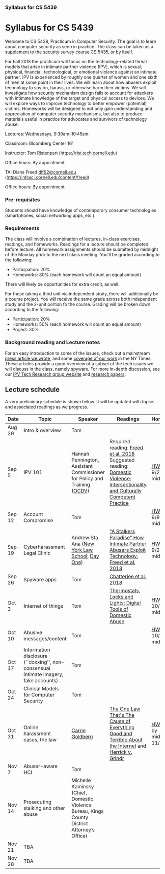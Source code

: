 ### Syllabus for CS 5439

# Syllabus for CS 5439

Welcome to CS 5439, Practicum in Computer Security. The goal is to learn
about computer security as seen in practice. The class can be taken as a supplement to
the security survey course CS 5435, or by itself. 

For Fall 2018 the practicum will focus on the technology-related threat models
that arise in intimate partner violence (IPV), which is sexual, physical,
financial, technological, or emotional violence against an intimate partner. IPV
is experienced by roughly one quarter of women and one sixth of men at some
point in their lives.  We will learn about how abusers exploit technology to spy
on, harass, or otherwise harm their victims.  We will investigate how security
mechanism design fails to account for attackers with intimate knowledge of the
target and physical access to devices. We will explore ways to improve
technology to better empower (potential) victims.  Homeworks will be designed to
not only gain understanding and appreciation of computer security mechanisms,
but also to produce materials useful in practice for advocates and survivors of
technology abuse.  


Lectures: Wednesdays, 9:30am-10:45am

Classroom: Bloomberg Center 161

Instructor: Tom Ristenpart (https://rist.tech.cornell.edu)

Office hours: By appointment

TA: Diana Freed dlf92@cornell.edu (https://infosci.cornell.edu/content/freed)

Office hours: By appointment


### Pre-requisites

Students should have knowledge of contemporary consumer technologies
(smartphones, social networking apps, etc.).

### Requirements

The class will involve a combination of lectures, in-class exercises, readings,
and homeworks. Readings for a lecture should be completed before lecture. All homework assignments should be submitted by midnight of the Monday prior to the next class meeting. You'll be graded according to the following:

* Participation: 20%
* Homeworks:  80% (each homework will count an equal amount)

There will likely be opportunities for extra credit, as well.  

For those taking a third unit via independent study, there will additionally be
a course project. You will receive the same grade across both independent study
and the 2-unit portion fo the course. Grading will be broken down according to
the following:

* Participation: 20%
* Homeworks: 50% (each homework will count an equal amount)
* Project: 30%





### Background reading and Lecture notes

For an easy introduction to some of the issues, check out a mainstream [press article we wrote](https://www.vox.com/the-big-idea/2018/5/21/17374434/intimate-partner-violence-spyware-domestic-abusers-apple-google),
  and some
  [coverage of our work](https://www.nytimes.com/2018/05/19/technology/phone-apps-stalking.html)
   in the NY Times. These articles provide a good overview of a subset of the
  tech issues we will discuss in the class, namely spyware. For more in-depth discussion, see our 
  [IPV Tech Research group website](https://ipvtechresearch.org/) and [research papers](https://www.ipvtechresearch.org/post/publications/). 




## Lecture schedule

A very preliminary schedule is shown below. It will be updated with topics and associated
readings as we progress.

| Date |  Topic  |  Speaker | Readings | Homework | Slides |
|------|---------|----------|----------|----------|--------|
| Aug 29 | Intro & overview | Tom | | | [Slides](slides/intro.pdf) |
| Sep 5 | IPV 101  | Hannah Pennington, Assistant Commissioner for Policy and Training ([OCDV](https://www1.nyc.gov/site/ocdv/about/about-ocdv.page)) |Required reading: [Freed et al. 2018](https://www.ipvtechresearch.org/pubs/a046-freed.pdf) Suggested reading: [Domestic Violence: Intersectionality and Culturally Competent Practice](https://github.com/freed18/IPVpedia/blob/master/readings/DannisBhandariDV.pdf) | [HW1](https://github.com/freed18/IPVpedia/wiki/Homework-1) due 9/2 by midnight|[Slides](https://github.com/freed18/IPVpedia/blob/master/IPV%20101%20Cornell.pdf)|
| Sep 12 | Account Compromise | Tom  |  |[HW2](https://github.com/freed18/IPVpedia/wiki/Homework-2) due 9/9 by midnight|[Slides](https://github.com/cornelltech/CS5439-Fall2018/blob/master/slides/accountsecurity.pdf)|
| Sep 19 | Cyberharassment Legal Clinic| Andrew Sta. Ana ([New York Law School](https://www.nyls.edu/innovation-center-for-law-and-technology/institutes-and-programs/institute-for-cybersafety/), [Day One](https://www.dayoneny.org))|["A Stalkers Paradise" How Intimate Partner Abusers Exploit Technology. Freed et al. 2018](https://www.ipvtechresearch.org/pubs/stalkers-paradise-intimate.pdf)| [HW3](https://github.com/freed18/IPVpedia/wiki/Homework-3) due 9/24 by midnight|[Slides](https://github.com/freed18/IPVpedia/blob/master/Cyberharassment%2CVictims%20%26%20the%20Law_CORNELL%20TECH_DECK.pdf)|  
| Sep 26| Spyware apps| Tom | [Chatterjee et al. 2018](https://www.ipvtechresearch.org/pubs/spyware.pdf) | |[Slides](https://github.com/cornelltech/CS5439-Fall2018/blob/master/slides/spyware.pdf)|
| Oct 3 | Internet of things | Tom  |[Thermostats, Locks and Lights: Digital Tools of Domestic Abuse](https://www.nytimes.com/2018/06/23/technology/smart-home-devices-domestic-abuse.html) | [HW4](https://github.com/freed18/IPVpedia/wiki/Homework-4) due 10/9 by midnight | [Slides](https://github.com/cornelltech/CS5439-Fall2018/blob/master/slides/iot.pdf)|
| Oct 10 | Abusive messages/content  | Tom   ||[HW5](https://github.com/freed18/IPVpedia/wiki/Homework-5) due 10/22 by midnight |[Slides](https://github.com/cornelltech/CS5439-Fall2018/blob/master/slides/abusivemsgs.pdf)| 
| Oct 17 | Information disclosure  (``doxxing'', non-consensual intimate imagery, fake accounts) | Tom  || |[Slides](https://github.com/cornelltech/CS5439-Fall2018/blob/master/slides/infodisclosure.pdf)|
| Oct 24 |Clinical Models for Computer Security | Tom| ||[Slides](https://github.com/cornelltech/CS5439-Fall2018/blob/master/slides/clinical.pdf)
| Oct 31 |  Online harassment cases, the law | [Carrie Goldberg](http://www.cagoldberglaw.com/)  |[The One Law That's The Cause of Everything Good and Terrible About the Internet](https://www.huffingtonpost.com/entry/online-harassment-section-230_us_5b4f5cc1e4b0de86f488df86) and [Herrick v. Grindr](http://www.cagoldberglaw.com/matthew-herrick-v-grindr-llc/)|[HW6]( https://github.com/freed18/IPVpedia/wiki/Homework-6) due by midnight 11/6||
| Nov 7 | Abuser-aware HCI |Tom  | ||[Slides](https://github.com/cornelltech/CS5439-Fall2018/blob/master/slides/aahci.pdf)|
| Nov 14 |Prosecuting stalking and other abuse  | Michelle Kaminsky (Chief, Domestic Violence Bureau, Kings County District Attorney’s Office)  | | |
| Nov 21 | TBA  |  | | |
| Nov 28 |  TBA  |  | | |

